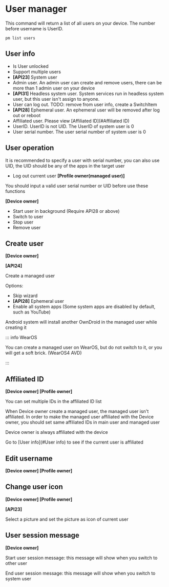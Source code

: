 # User manager

This command will return a list of all users on your device. The number before username is UserID.

```shell
pm list users
```

## User info

- Is User unlocked
- Support multiple users
- **[API23]** System user
- Admin user. An admin user can create and remove users, there can be more than 1 admin user on your device
- **[API31]** Headless system user. System services run in headless system user, but this user isn't assign to anyone.
- User can log out. TODO: remove from user info, create a SwitchItem
- **[API28]** Ephemeral user. An ephemeral user will be removed after log out or reboot
- Affiliated user. Please view [Affiliated ID](#Affiliated ID)
- UserID. UserID is not UID. The UserID of system user is 0
- User serial number. The user serial number of system user is 0

## User operation

It is recommended to specify a user with serial number, you can also use UID, the UID should be any of the apps in the target user

- Log out current user **[Profile owner(managed user)]**

You should input a valid user serial number or UID before use these functions

**[Device owner]**

- Start user in background (Require API28 or above)
- Switch to user
- Stop user
- Remove user

## Create user

**[Device owner]**

**[API24]**

Create a managed user

Options:

- Skip wizard
- **[API28]** Ephemeral user
- Enable all system apps (Some system apps are disabled by default, such as YouTube)

Android system will install another OwnDroid in the managed user while creating it

::: info WearOS

You can create a managed user on WearOS, but do not switch to it, or you will get a soft brick. (WearOS4 AVD)

:::

## Affiliated ID

**[Device owner] [Profile owner]**

You can set multiple IDs in the affiliated ID list

When Device owner create a managed user, the managed user isn't affiliated. In order to make the managed user affiliated with the Device owner, you should set  same affiliated IDs in main user and managed user

Device owner is always affiliated with the device

Go to [User info](#User info) to see if the current user is affiliated

## Edit username

**[Device owner] [Profile owner]**

## Change user icon

**[Device owner] [Profile owner]**

**[API23]**

Select a picture and set the picture as icon of current user

## User session message

**[Device owner]**

Start user session message: this message will show when you switch to other user

End user session message: this message will show when you switch to system user

